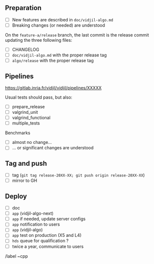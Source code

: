 
## Preparation

* [ ] New features are described in `doc/vidjil-algo.md`
* [ ] Breaking changes (or needed) are understood
 
On the `feature-a/release` branch, the last commit is the release commit updating the three following files:
 * [ ] CHANGELOG
 * [ ] `doc/vidjil-algo.md` with the proper release tag
 * [ ] `algo/release` with the proper release tag

## Pipelines

https://gitlab.inria.fr/vidjil/vidjil/pipelines/XXXXX

Usual tests should pass, but also:
* [ ] prepare_release
* [ ] valgrind_unit
* [ ] valgrind_functional
* [ ] multiple_tests

Benchmarks
* [ ] almost no change...
* [ ] ... or significant changes are understood

## Tag and push

* [ ] tag (`git tag release-20XX-XX; git push origin release-20XX-XX`)
* [ ] mirror to GH

## Deploy

* [ ] doc 
* [ ] `app` (vidjil-algo-next)
* [ ] `app` if needed, update server configs
* [ ] `app` notification to users
* [ ] `app` (vidjil-algo)
* [ ] `app` test on production (X5 and L4)
* [ ] `hds` queue for qualification ?
* [ ] twice a year, communicate to users

/label ~cpp


